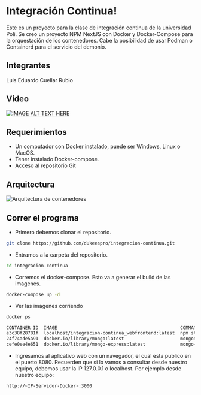 # Integración Continua!

Este es un proyecto para la clase de integración continua de la universidad Poli. Se creo un proyecto NPM NextJS con Docker y Docker-Compose para la orquestación de los contenedores. Cabe la posibilidad de usar Podman o Containerd para el servicio del demonio.

## Integrantes
Luis Eduardo Cuellar Rubio

## Video
[![IMAGE ALT TEXT HERE](https://img.youtube.com/vi/2Im_Dz_BSbU/0.jpg)](https://www.youtube.com/watch?v=2Im_Dz_BSbU)


## Requerimientos
- Un computador con Docker instalado, puede ser Windows, Linux o MacOS.
- Tener instalado Docker-compose.
- Acceso al repositorio Git

## Arquitectura

![Arquitectura de contenedores](https://i.ibb.co/cFDQYkT/integracion-continua-drawio.png)

## Correr el programa

- Primero debemos clonar el repositorio.
````bash
git clone https://github.com/dukeespro/integracion-continua.git
````
- Entramos a la carpeta del repositorio.
````bash
cd integracion-continua
````
- Corremos el docker-compose. Esto va a generar el build de las imagenes.
````bash
docker-compose up -d
````
- Ver las imagenes corriendo
````bash
docker ps

CONTAINER ID  IMAGE                                              COMMAND        CREATED             STATUS             PORTS                   NAMES
e3c38f28781f  localhost/integracion-continua_webfrontend:latest  npm start      8 minutes ago       Up 8 minutes ago   0.0.0.0:3000->3000/tcp  webfrontend
24f74ade5a91  docker.io/library/mongo:latest                     mongod         About a minute ago  Up 49 seconds ago                          integracion-continua_mongo_1
cefe0ee4e651  docker.io/library/mongo-express:latest             mongo-express  51 seconds ago      Up 37 seconds ago  0.0.0.0:8081->8081/tcp  integracion-continua_mongo-express_1
````
- Ingresamos al aplicativo web con un navegador, el cual esta publico en el puerto 8080. Recuerden que si lo vamos a consultar desde nuestro equipo, debemos usar la IP 127.0.0.1 o localhost. Por ejemplo desde nuestro equipo:
````bash
http://<IP-Servidor-Docker>:3000
````
